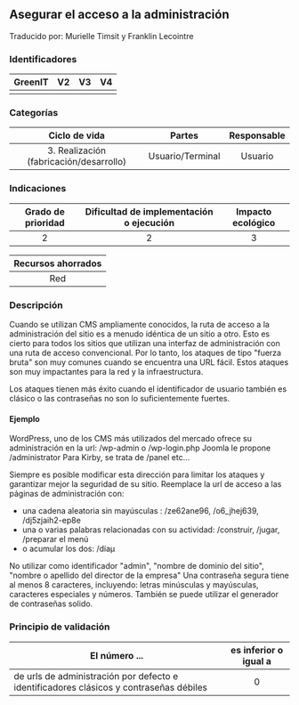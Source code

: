 ## Asegurar el acceso a la administración
Traducido por: Murielle Timsit y Franklin Lecointre

### Identificadores

| GreenIT |  V2  |  V3  |  V4  |
|:-------:|:----:|:----:|:----:|
|      |   |   |      |

### Categorías

| Ciclo de vida | Partes | Responsable |
|:---------:|:----:|:----:|
| 3. Realización (fabricación/desarrollo) | Usuario/Terminal | Usuario |

### Indicaciones

| Grado de prioridad   | Dificultad de implementación o ejecución | Impacto ecológico   |
|:-------------------:|:-------------------------:|:---------------------:|
| 2 | 2 | 3 |

| Recursos ahorrados |
|:----------------------------------------------------------:|
|  Red   |

### Descripción

Cuando se utilizan CMS ampliamente conocidos, la ruta de acceso a la administración del sitio es a menudo idéntica de un sitio a otro.
Esto es cierto para todos los sitios que utilizan una interfaz de administración con una ruta de acceso convencional.
Por lo tanto, los ataques de tipo "fuerza bruta" son muy comunes cuando se encuentra una URL fácil.
Estos ataques son muy impactantes para la red y la infraestructura.

Los ataques tienen más éxito cuando el identificador de usuario también es clásico o las contraseñas no son lo suficientemente fuertes.

#### Ejemplo
WordPress, uno de los CMS más utilizados del mercado ofrece su administración en la url: /wp-admin o /wp-login.php
Joomla le propone /administrator
Para Kirby, se trata de /panel
etc...

Siempre es posible modificar esta dirección para limitar los ataques y garantizar mejor la seguridad de su sitio.
Reemplace la url de acceso a las páginas de administración con:
- una cadena aleatoria sin mayúsculas  : /ze62ane96,  /o6_jhej639, /dj5zjaih2-ep8e
- una o varias palabras relacionadas con su actividad: /construir,  /jugar, /preparar el menú
- o acumular los dos: /díaμ

No utilizar como identificador "admin", "nombre de dominio del sitio", "nombre o apellido del director de la empresa"
Una contraseña segura tiene al menos 8 caracteres, incluyendo: letras minúsculas y mayúsculas, caracteres especiales y números.
También se puede utilizar el generador de contraseñas solido.

### Principio de validación

| El número ... | es inferior o igual a |
| ------------- | :---------------------: |
| de urls de administración por defecto e identificadores clásicos y contraseñas débiles  | 0 |
